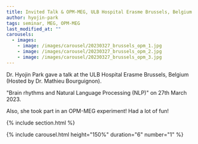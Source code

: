 ```yaml
---
title: Invited Talk & OPM-MEG, ULB Hospital Erasme Brussels, Belgium
author: hyojin-park
tags: seminar, MEG, OPM-MEG
last_modified_at: ""
carousels:
  - images: 
    - image: /images/carousel/20230327_brussels_opm_1.jpg
    - image: /images/carousel/20230327_brussels_opm_2.jpg
    - image: /images/carousel/20230327_brussels_opm_3.jpg
---
```


Dr. Hyojin Park gave a talk at the ULB Hospital Erasme Brussels, Belgium (Hosted by Dr. Mathieu Bourguignon). <br>

"Brain rhythms and Natural Language Processing (NLP)" on 27th March 2023.

Also, she took part in an OPM-MEG experiment! Had a lot of fun!

{% include section.html %}

{% include carousel.html height="150%" duration="6" number="1" %}
